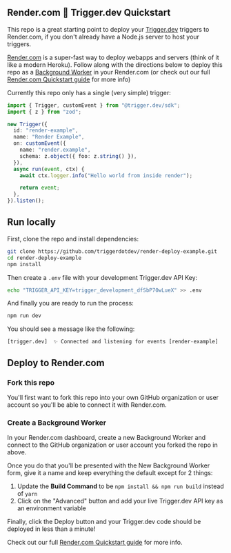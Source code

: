 ## Render.com 🤝 Trigger.dev Quickstart

This repo is a great starting point to deploy your [Trigger.dev](https://trigger.dev) triggers to Render.com, if you don't already have a Node.js server to host your triggers.

[Render.com](https://render.com) is a super-fast way to deploy webapps and servers (think of it like a modern Heroku). Follow along with the directions below to deploy this repo as a [Background Worker](https://render.com/docs/background-workers) in your Render.com (or check out our full [Render.com Quickstart guide](https://docs.trigger.dev/quickstarts/render) for more info)

Currently this repo only has a single (very simple) trigger:

```ts
import { Trigger, customEvent } from "@trigger.dev/sdk";
import { z } from "zod";

new Trigger({
  id: "render-example",
  name: "Render Example",
  on: customEvent({
    name: "render.example",
    schema: z.object({ foo: z.string() }),
  }),
  async run(event, ctx) {
    await ctx.logger.info("Hello world from inside render");

    return event;
  },
}).listen();
```

## Run locally

First, clone the repo and install dependencies:

```sh
git clone https://github.com/triggerdotdev/render-deploy-example.git
cd render-deploy-example
npm install
```

Then create a `.env` file with your development Trigger.dev API Key:

```sh
echo "TRIGGER_API_KEY=trigger_development_dfSbP70wLueX" >> .env
```

And finally you are ready to run the process:

```sh
npm run dev
```

You should see a message like the following:

```
[trigger.dev]  ✨ Connected and listening for events [render-example]
```

## Deploy to Render.com

### Fork this repo

You'll first want to fork this repo into your own GitHub organization or user account so you'll be able to connect it with Render.com.

### Create a Background Worker

In your Render.com dashboard, create a new Background Worker and connect to the GitHub organization or user account you forked the repo in above.

Once you do that you'll be presented with the New Background Worker form, give it a name and keep everything the default except for 2 things:

1. Update the **Build Command** to be `npm install && npm run build` instead of `yarn`
2. Click on the "Advanced" button and add your live Trigger.dev API key as an environment variable

Finally, click the Deploy button and your Trigger.dev code should be deployed in less than a minute!

Check out our full [Render.com Quickstart guide](https://docs.trigger.dev/quickstarts/render) for more info.

